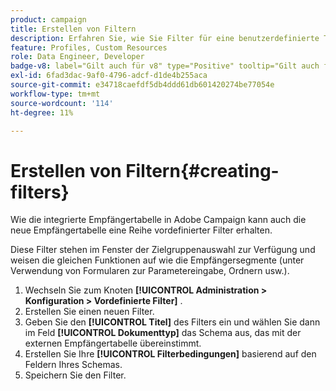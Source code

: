 ```yaml
---
product: campaign
title: Erstellen von Filtern
description: Erfahren Sie, wie Sie Filter für eine benutzerdefinierte Tabelle erstellen
feature: Profiles, Custom Resources
role: Data Engineer, Developer
badge-v8: label="Gilt auch für v8" type="Positive" tooltip="Gilt auch für Campaign v8"
exl-id: 6fad3dac-9af0-4796-adcf-d1de4b255aca
source-git-commit: e34718caefdf5db4ddd61db601420274be77054e
workflow-type: tm+mt
source-wordcount: '114'
ht-degree: 11%

---
```


# Erstellen von Filtern{#creating-filters}

Wie die integrierte Empfängertabelle in Adobe Campaign kann auch die neue Empfängertabelle eine Reihe vordefinierter Filter erhalten.

Diese Filter stehen im Fenster der Zielgruppenauswahl zur Verfügung und weisen die gleichen Funktionen auf wie die Empfängersegmente (unter Verwendung von Formularen zur Parametereingabe, Ordnern usw.).

1. Wechseln Sie zum Knoten **[!UICONTROL Administration > Konfiguration > Vordefinierte Filter]** .
1. Erstellen Sie einen neuen Filter.
1. Geben Sie den **[!UICONTROL Titel]** des Filters ein und wählen Sie dann im Feld **[!UICONTROL Dokumenttyp]** das Schema aus, das mit der externen Empfängertabelle übereinstimmt.
1. Erstellen Sie Ihre **[!UICONTROL Filterbedingungen]** basierend auf den Feldern Ihres Schemas.
1. Speichern Sie den Filter.
